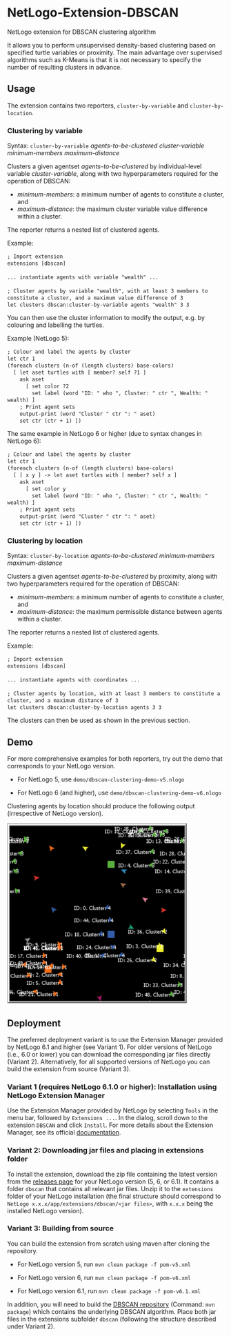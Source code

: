# NetLogo-Extension-DBSCAN
NetLogo extension for DBSCAN clustering algorithm

It allows you to perform unsupervised density-based clustering based on specified turtle variables or proximity. The main advantage over supervised algorithms such as K-Means is that it is not necessary to specify the number of resulting clusters in advance.

## Usage

The extension contains two reporters, `cluster-by-variable` and `cluster-by-location`.

### Clustering by variable

Syntax: `cluster-by-variable` *agents-to-be-clustered* *cluster-variable* *minimum-members* *maximum-distance*

Clusters a given agentset *agents-to-be-clustered* by individual-level variable *cluster-variable*, along with two hyperparameters required for the operation of DBSCAN: 
* *minimum-members*: a minimum number of agents to constitute a cluster, and 
* *maximum-distance*: the maximum cluster variable value difference within a cluster.

The reporter returns a nested list of clustered agents.

Example:

```
; Import extension
extensions [dbscan]

... instantiate agents with variable "wealth" ...

; Cluster agents by variable "wealth", with at least 3 members to constitute a cluster, and a maximum value difference of 3
let clusters dbscan:cluster-by-variable agents "wealth" 3 3
```

You can then use the cluster information to modify the output, e.g. by colouring and labelling the turtles.

Example (NetLogo 5):

```
; Colour and label the agents by cluster
let ctr 1
(foreach clusters (n-of (length clusters) base-colors)
  [ let aset turtles with [ member? self ?1 ]
    ask aset
      [ set color ?2
        set label (word "ID: " who ", Cluster: " ctr ", Wealth: " wealth) ]
    ; Print agent sets
    output-print (word "Cluster " ctr ": " aset)
    set ctr (ctr + 1) ])
```

The same example in NetLogo 6 or higher (due to syntax changes in NetLogo 6):

```
; Colour and label the agents by cluster
let ctr 1
(foreach clusters (n-of (length clusters) base-colors)
  [ [ x y ] -> let aset turtles with [ member? self x ]
    ask aset
      [ set color y
        set label (word "ID: " who ", Cluster: " ctr ", Wealth: " wealth) ]
    ; Print agent sets
    output-print (word "Cluster " ctr ": " aset)
    set ctr (ctr + 1) ])
```

### Clustering by location

Syntax: `cluster-by-location` *agents-to-be-clustered* *minimum-members* *maximum-distance*

Clusters a given agentset *agents-to-be-clustered* by proximity, along with two hyperparameters required for the operation of DBSCAN: 
* *minimum-members*: a minimum number of agents to constitute a cluster, and
* *maximum-distance*: the maximum permissible distance between agents within a cluster.

The reporter returns a nested list of clustered agents.

Example:

```
; Import extension
extensions [dbscan]

... instantiate agents with coordinates ...

; Cluster agents by location, with at least 3 members to constitute a cluster, and a maximum distance of 3
let clusters dbscan:cluster-by-location agents 3 3
```

The clusters can then be used as shown in the previous section.

## Demo

For more comprehensive examples for both reporters, try out the demo that corresponds to your NetLogo version.

* For NetLogo 5, use `demo/dbscan-clustering-demo-v5.nlogo`

* For NetLogo 6 (and higher), use `demo/dbscan-clustering-demo-v6.nlogo`

Clustering agents by location should produce the following output (irrespective of NetLogo version).

![Location-based clustering demo output](https://github.com/chrfrantz/NetLogo-Extension-DBSCAN/raw/master/doc/ExampleLocationBasedClusteringOutput.png)

## Deployment

The preferred deployment variant is to use the Extension Manager provided by NetLogo 6.1 and higher (see Variant 1). For older versions of NetLogo (i.e., 6.0 or lower) you can download the corresponding jar files directly (Variant 2). Alternatively, for all supported versions of NetLogo you can build the extension from source (Variant 3).

### Variant 1 (requires NetLogo 6.1.0 or higher): Installation using NetLogo Extension Manager

Use the Extension Manager provided by NetLogo by selecting `Tools` in the menu bar, followed by `Extensions ...`. In the dialog, scroll down to the extension `DBSCAN` and click `Install`. For more details about the Extension Manager, see its official [documentation](http://ccl.northwestern.edu/netlogo/docs/extension-manager.html).

### Variant 2: Downloading jar files and placing in extensions folder

To install the extension, download the zip file containing the latest version from the [releases page](https://github.com/chrfrantz/NetLogo-Extension-DBSCAN/releases) for your NetLogo version (5, 6, or 6.1). It contains a folder `dbscan` that contains all relevant jar files. Unzip it to the `extensions` folder of your NetLogo installation (the final structure should correspond to `NetLogo x.x.x/app/extensions/dbscan/<jar files>`, with `x.x.x` being the installed NetLogo version).

### Variant 3: Building from source

You can build the extension from scratch using maven after cloning the repository. 

* For NetLogo version 5, run `mvn clean package -f pom-v5.xml`

* For NetLogo version 6, run `mvn clean package -f pom-v6.xml`

* For NetLogo version 6.1, run `mvn clean package -f pom-v6.1.xml`

In addition, you will need to build the [DBSCAN repository](https://github.com/chrfrantz/DBSCAN.git) (Command: `mvn package`) which contains the underlying DBSCAN algorithm. Place both jar files in the extensions subfolder `dbscan` (following the structure described under Variant 2).



